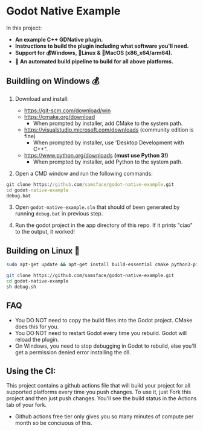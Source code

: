 # Godot Native Example

In this project:
- **An example C++ GDNative plugin.** 
- **Instructions to build the plugin including what software you'll need.**
- **Support for 💰Windows, 🐧Linux & 🍏MacOS (x86_x64/arm64).**
- **🤖 An automated build pipeline to build for all above platforms.**

## Buildling on Windows 💰

1. Download and install:
    - https://git-scm.com/download/win
    - https://cmake.org/download
        - When prompted by installer, add CMake to the system path.
    - https://visualstudio.microsoft.com/downloads (community edition is fine)
        - When prompted by installer, use 'Desktop Development with C++".
    - https://www.python.org/downloads **(must use Python 3!)**
        - When prompted by installer, add Python to the system path.

2. Open a CMD window and run the following commands:
  ```bat
  git clone https://github.com/samsface/godot-native-example.git
  cd godot-native-example
  debug.bat
  ```
 
3. Open `godot-native-example.sln` that should of been generated by running `debug.bat` in previous step.

4. Run the godot project in the app directory of this repo. If it prints "ciao" to the output, it worked!

## Building on Linux 🐧

```sh
sudo apt-get update && apt-get install build-essential cmake python3-pip

git clone https://github.com/samsface/godot-native-example.git
cd godot-native-example
sh debug.sh
```

## FAQ

- You DO NOT need to copy the build files into the Godot project. CMake does this for you.
- You DO NOT need to restart Godot every time you rebuild. Godot will reload the plugin.
- On Windows, you need to stop debugging in Godot to rebuild, else you'll get a permission denied error installing the dll.

## Using the CI:

This project contains a github actions file that will build your project for all supported platforms every time you push changes. To use it, just Fork this project and then just push changes. You'll see the build status in the Actions tab of your fork. 

* Github actions free tier only gives you so many minutes of compute per month so be conciuous of this.
